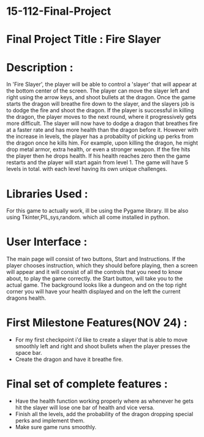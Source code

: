 # 15-112-Final-Project

# Final Project Title : Fire Slayer 

# Description : 
In 'Fire Slayer', the player will be able to control a 'slayer' that will appear at the bottom center of the screen. The player can move the slayer left and right using the arrow keys, and shoot bullets at the dragon. Once the game starts the dragon will breathe fire down to the slayer, and the slayers job is to dodge the fire and shoot the dragon. If the player is successful in killing the dragon, the player moves to the next round, where it progressively gets more difficult. The slayer will now have to dodge a dragon that breathes fire at a faster rate and has more health than the dragon before it. However with the increase in levels, the player has a probabilty of picking up perks from the dragon once he kills him. For example, upon killing the dragon, he might drop metal armor, extra health, or even a stronger weapon. If the fire hits the player then he drops health. If his health reaches zero then the game restarts and the player will start again from level 1. The game will have 5 levels in total. with each level having its own unique challenges. 

# Libraries Used :
For this game to actually work, ill be using the Pygame library. Ill be also using Tkinter,PIL,sys,random. which all come installed in python. 

# User Interface : 
The main page will consist of two buttons, Start and Instructions. If the player chooses instruction, which they should before playing, then a screen will appear and it will consist of all the controls that you need to know about, to play the game correctly. the Start button, will take you to the actual game. The background looks like a dungeon and on the top right corner you will have your health displayed and on the left the current dragons health. 

# First Milestone Features(NOV 24) :
- For my first checkpoint i'd like to create a slayer that is able to move smoothly left and right and shoot bullets when the player presses the space bar.
- Create the dragon and have it breathe fire. 

# Final set of complete features : 
- Have the health function working properly where as whenever he gets hit the slayer will lose one bar of health and vice versa. 
- Finish all the levels, add the probability of the dragon dropping special perks and implement them. 
- Make sure game runs smoothly. 



